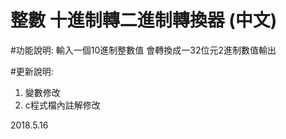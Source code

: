 整數 十進制轉二進制轉換器 (中文)
================================
#功能說明:
 輸入一個10進制整數值
 會轉換成一32位元2進制數值輸出 

#更新說明:
1. 變數修改 
2. c程式檔內註解修改  

 2018.5.16 
 
